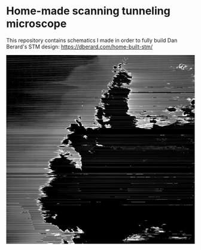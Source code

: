 # Home-made scanning tunneling microscope

This repository contains schematics I made in order to fully build Dan Berard's STM design: https://dberard.com/home-built-stm/

![Sample scan](https://github.com/adeboni/scanning-tunneling-microscope/blob/master/Sample%20images/scan7.PNG)